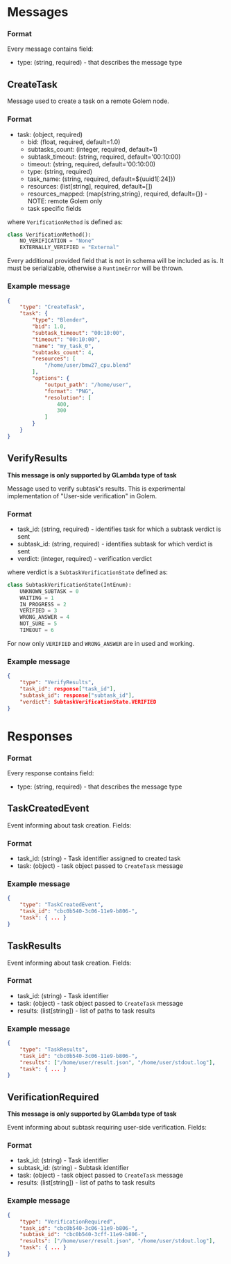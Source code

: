 # Messages

### Format 

Every message contains field:

- type: (string, required) - that describes the message type

## CreateTask

Message used to create a task on a remote Golem node.

### Format

- task: (object, required) 
    - bid: (float, required, default=1.0) 
    - subtasks_count: (integer, required, default=1) 
    - subtask_timeout: (string, required, default='00:10:00) 
    - timeout: (string, required, default='00:10:00) 
    - type: (string, required)
    - task_name: (string, required, default=${uuid1[:24]})
    - resources: (list[string], required, default=[])
    - resources_mapped: (map{string,string}, required, default={}) - NOTE: remote Golem only
    - task specific fields

where `VerificationMethod` is defined as:

```python
class VerificationMethod():
    NO_VERIFICATION = "None"
    EXTERNALLY_VERIFIED = "External"
```

Every additional provided field that is not in schema will be included as is. It must be serializable, otherwise
a `RuntimeError` will be thrown.

### Example message

```json
{
    "type": "CreateTask",
    "task": {
        "type": "Blender",
        "bid": 1.0,
        "subtask_timeout": "00:10:00",
        "timeout": "00:10:00",
        "name": "my_task_0",
        "subtasks_count": 4,
        "resources": [
            "/home/user/bmw27_cpu.blend"
        ],
        "options": {
            "output_path": "/home/user",
            "format": "PNG",
            "resolution": [
                400,
                300
            ]
        }
    }
}
```

## VerifyResults

**This message is only supported by GLambda type of task**

Message used to verify subtask's results. This is experimental implementation of  "User-side verification" in Golem.

### Format

- task_id: (string, required) - identifies task for which a subtask verdict is sent
- subtask_id: (string, required) - identifies subtask for which verdict is sent
- verdict: (integer, required) - verification verdict


where verdict is a `SubtaskVerificationState` defined as:

```python
class SubtaskVerificationState(IntEnum):
    UNKNOWN_SUBTASK = 0
    WAITING = 1
    IN_PROGRESS = 2
    VERIFIED = 3
    WRONG_ANSWER = 4
    NOT_SURE = 5
    TIMEOUT = 6
```

For now only `VERIFIED` and `WRONG_ANSWER` are in used and working.

### Example message
```json
{
    "type": "VerifyResults",
    "task_id": response["task_id"],
    "subtask_id": response["subtask_id"],
    "verdict": SubtaskVerificationState.VERIFIED
}
```

# Responses 

### Format

Every response contains field:

- type: (string, required) - that describes the message type

## TaskCreatedEvent

Event informing about task creation. Fields:

### Format

- task_id: (string) - Task identifier assigned to created task
- task: (object) - task object passed to `CreateTask` message

### Example message

```json
{
    "type": "TaskCreatedEvent",
    "task_id": "cbc0b540-3c06-11e9-b806-",
    "task": { ... }
}
```

## TaskResults

Event informing about task creation. Fields:

### Format

- task_id: (string) - Task identifier 
- task: (object) - task object passed to `CreateTask` message
- results: (list[string]) - list of paths to task results

### Example message
```json
{
    "type": "TaskResults",
    "task_id": "cbc0b540-3c06-11e9-b806-",
    "results": ["/home/user/result.json", "/home/user/stdout.log"],
    "task": { ... }
}
```

## VerificationRequired

**This message is only supported by GLambda type of task**

Event informing about subtask requiring user-side verification. Fields:

### Format

- task_id: (string) - Task identifier 
- subtask_id: (string) - Subtask identifier 
- task: (object) - task object passed to `CreateTask` message
- results: (list[string]) - list of paths to task results

### Example message
```json
{
    "type": "VerificationRequired",
    "task_id": "cbc0b540-3c06-11e9-b806-",
    "subtask_id": "cbc0b540-3cff-11e9-b806-",
    "results": ["/home/user/result.json", "/home/user/stdout.log"],
    "task": { ... }
}
```
